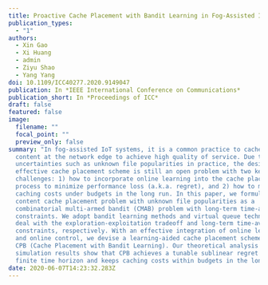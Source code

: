 ```yaml
---
title: Proactive Cache Placement with Bandit Learning in Fog-Assisted IoT Systems
publication_types:
  - "1"
authors:
  - Xin Gao
  - Xi Huang
  - admin
  - Ziyu Shao
  - Yang Yang
doi: 10.1109/ICC40277.2020.9149047
publication: In *IEEE International Conference on Communications*
publication_short: In *Proceedings of ICC*
draft: false
featured: false
image:
  filename: ""
  focal_point: ""
  preview_only: false
summary: "In fog-assisted IoT systems, it is a common practice to cache popular
  content at the network edge to achieve high quality of service. Due to various
  uncertainties such as unknown file popularities in practice, the design of
  effective cache placement scheme is still an open problem with two key
  challenges: 1) how to incorporate online learning into the cache placement
  process to minimize performance loss (a.k.a. regret), and 2) how to maintain
  caching costs under budgets in the long run. In this paper, we formulate the
  content cache placement problem with unknown file popularities as a
  combinatorial multi-armed bandit (CMAB) problem with long-term time-average
  constraints. We adopt bandit learning methods and virtual queue technique to
  deal with the exploration-exploitation tradeoff and long-term time-average
  constraints, respectively. With an effective integration of online learning
  and online control, we devise a learning-aided cache placement scheme called
  CPB (Cache Placement with Bandit Learning). Our theoretical analysis and
  simulation results show that CPB achieves a tunable sublinear regret over a
  finite time horizon and keeps caching costs within budgets in the long run."
date: 2020-06-07T14:23:32.283Z
---
```


